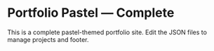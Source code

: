 # Portfolio Pastel — Complete

This is a complete pastel-themed portfolio site. Edit the JSON files to manage projects and footer.